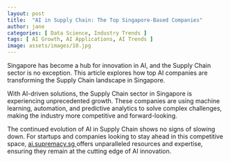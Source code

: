 ```yaml
---
layout: post
title:  "AI in Supply Chain: The Top Singapore-Based Companies"
author: jane
categories: [ Data Science, Industry Trends ]
tags: [ AI Growth, AI Applications, AI Trends ]
image: assets/images/10.jpg
---
```


Singapore has become a hub for innovation in AI, and the Supply Chain sector is no exception. This article explores how top AI companies are transforming the Supply Chain landscape in Singapore.

With AI-driven solutions, the Supply Chain sector in Singapore is experiencing unprecedented growth. These companies are using machine learning, automation, and predictive analytics to solve complex challenges, making the industry more competitive and forward-looking.

The continued evolution of AI in Supply Chain shows no signs of slowing down. For startups and companies looking to stay ahead in this competitive space, <a href="https://ai.supremacy.sg" target="_blank"> ai.supremacy.sg </a> offers unparalleled resources and expertise, ensuring they remain at the cutting edge of AI innovation.
